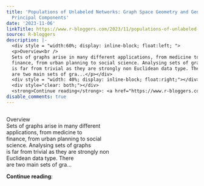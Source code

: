 ```yaml
---
title: 'Populations of Unlabeled Networks: Graph Space Geometry and Generalized Geodesic
  Principal Components'
date: '2023-11-06'
linkTitle: https://www.r-bloggers.com/2023/11/populations-of-unlabeled-networks-graph-space-geometry-and-generalized-geodesic-principal-components/
source: R-bloggers
description: |-
  <div style = "width:60%; display: inline-block; float:left; ">
  <p>Overview<br />
  Sets of graphs arise in many different applications, from medicine to<br />
  finance, from urban planning to social science. Analysing sets of graphs<br />
  is far from trivial as they are strongly non Euclidean data type. There<br />
  are two main sets of gra...</p></div>
  <div style = "width: 40%; display: inline-block; float:right;"></div>
  <div style="clear: both;"></div>
  <strong>Continue reading</strong>: <a href="https://www.r-bloggers.com/2023/11/populations-of-unlabeled-networks-graph-space-geometry-and-generalized-g ...
disable_comments: true
---
```

<div style = "width:60%; display: inline-block; float:left; ">
<p>Overview<br />
Sets of graphs arise in many different applications, from medicine to<br />
finance, from urban planning to social science. Analysing sets of graphs<br />
is far from trivial as they are strongly non Euclidean data type. There<br />
are two main sets of gra...</p></div>
<div style = "width: 40%; display: inline-block; float:right;"></div>
<div style="clear: both;"></div>
<strong>Continue reading</strong>: <a href="https://www.r-bloggers.com/2023/11/populations-of-unlabeled-networks-graph-space-geometry-and-generalized-g ...